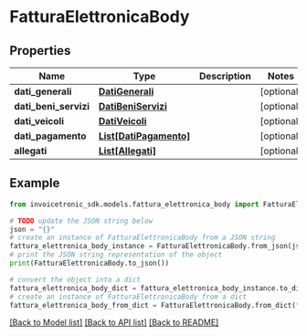 # FatturaElettronicaBody


## Properties

Name | Type | Description | Notes
------------ | ------------- | ------------- | -------------
**dati_generali** | [**DatiGenerali**](DatiGenerali.md) |  | [optional] 
**dati_beni_servizi** | [**DatiBeniServizi**](DatiBeniServizi.md) |  | [optional] 
**dati_veicoli** | [**DatiVeicoli**](DatiVeicoli.md) |  | [optional] 
**dati_pagamento** | [**List[DatiPagamento]**](DatiPagamento.md) |  | [optional] 
**allegati** | [**List[Allegati]**](Allegati.md) |  | [optional] 

## Example

```python
from invoicetronic_sdk.models.fattura_elettronica_body import FatturaElettronicaBody

# TODO update the JSON string below
json = "{}"
# create an instance of FatturaElettronicaBody from a JSON string
fattura_elettronica_body_instance = FatturaElettronicaBody.from_json(json)
# print the JSON string representation of the object
print(FatturaElettronicaBody.to_json())

# convert the object into a dict
fattura_elettronica_body_dict = fattura_elettronica_body_instance.to_dict()
# create an instance of FatturaElettronicaBody from a dict
fattura_elettronica_body_from_dict = FatturaElettronicaBody.from_dict(fattura_elettronica_body_dict)
```
[[Back to Model list]](../README.md#documentation-for-models) [[Back to API list]](../README.md#documentation-for-api-endpoints) [[Back to README]](../README.md)



